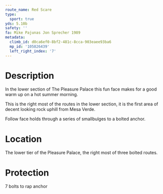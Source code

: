 ```yaml
---
route_name: Red Scare
type:
  sport: true
yds: 5.10b
safety: ''
fa: Mike Pajunas Jon Sprecher 1989
metadata:
  climb_id: d0ca6ef0-8bf2-481c-8cca-903eaee93ba6
  mp_id: '105826439'
  left_right_index: '7'
---
```

# Description
In the lower section of The Pleasure Palace this fun face makes for a good warm up on a hot summer morning.

This is the right most of the routes in the lower section, it is the first area of decent looking rock uphill from Mesa Verde.

Follow face holds through a series of smallbulges to a bolted anchor.

# Location
The lower tier of the Pleasure Palace, the right most of three bolted routes.

# Protection
7 bolts to rap anchor
